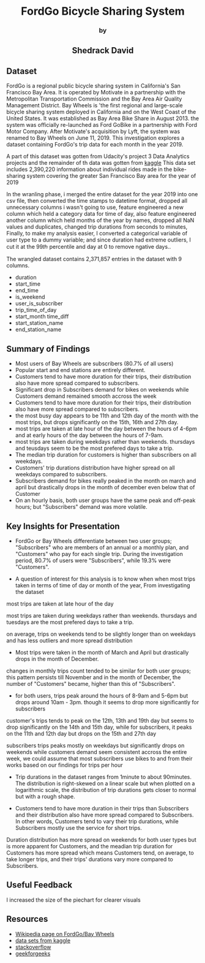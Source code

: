 # <center>FordGo Bicycle Sharing System</center>
### <center>by</center>
## <center>Shedrack David</center>

## Dataset
FordGo is a regional public bicycle sharing system in California's San Francisco Bay Area. It is operated by Motivate in a partnership with the Metropolitan Transportation Commission and the Bay Area Air Quality Management District. Bay Wheels is 'the first regional and large-scale bicycle sharing system deployed in California and on the West Coast of the United States. It was established as Bay Area Bike Share in August 2013. the system was officially re-launched as Ford GoBike in a partnership with Ford Motor Company. After Motivate's acquisition by Lyft, the system was renamed to Bay Wheels on June 11, 2019. This investigation explores a dataset containing FordGo's trip data for each month in the year 2019.

A part of this dataset was gotten from Udacity's project 3 Data Analytics projects and the remainder of th data was gotten from  <a href="https://www.kaggle.com/datasets/moamenabdelkawy/bay-wheels-trip-data-full-august-2021">kaggle</a> 
This data set includes 2,390,220 information about individual rides made in the bike-sharing system covering the greater San Francisco Bay area for the year of 2019

In the wranling phase, i merged the entire dataset for the year 2019 into one csv file, then converted the time stamps to datetime format, dropped all unnecessary columns i wasn't going to use, feature engineered a new column which held a category data for time of day, also feature engineered another column which held months of the year by names, dropped all NaN values and duplicates, changed trip durations from seconds to minutes, Finally, to make my analysis easier, I converted a categorical variable of user type to a dummy variable; and since duration had extreme outliers, I cut it at the 99𝑡ℎ percentile and day at 0 to remove ngative days..

The wrangled dataset contains 2,371,857 entries in the dataset with 9 columns.
- duration
- start_time
- end_time
- is_weekend
- user_is_subscriber
- trip_time_of_day
- start_month time_diff
- start_station_name
- end_station_name

## Summary of Findings
- Most users of Bay Wheels are subscribers (80.7% of all users)
- Popular start and end stations are entirely different.
- Customers tend to have more duration for their trips, their distribution also have more spread compared to subscribers.
- Significant drop in Subscribers demand for bikes on weekends while Customers demand remained smooth accross the week
- Customers tend to have more duration for their trips, their distribution also have more spread compared to subscribers.
- the most busy day appears to be 11th and 12th day of the month with the most trips, but drops significantly on the 15th, 16th and 27th day.
-  most trips are taken at late hour of the day between the hours of 4-6pm and at early hours of the day between the hours of 7-9am.
-  most trips are taken during weekdays rather than weekends. thursdays and teusdays seem to be the most prefered days to take a trip.
- The median trip duration for customers is higher than subscribers on all weekdays.
- Customers' trip durations distribution have higher spread on all weekdays compared to subscribers.
-  Subscribers demand for bikes really peaked in the month on march and april but drastically drops in the month of december even below that of Customer
- On an hourly basis, both user groups have the same peak and off-peak hours; but "Subscribers" demand was more volatile.

## Key Insights for Presentation


- FordGo or Bay Wheels differentiate between two user groups; "Subscribers" who are members of an annual or a monthly plan, and "Customers" who pay for each single trip. During the investigation period, 80.7% of users were "Subscribers", while 19.3% were "Customers".

- A question of interest for this analysis is to know when when most trips taken in terms of time of day or month of the year, From investigating the dataset

most trips are taken at late hour of the day

most trips are taken during weekdays rather than weekends. thursdays and tuesdays are the most prefered days to take a trip.

on average, trips on weekends tend to be slightly longer than on weekdays and has less outliers and more spread distribution

- Most trips were taken in the month of March and April but drastically drops in the month of December.

changes in monthly trips count tended to be similar for both user groups; this pattern persists till November and in the month of December, the number of "Customers" became, higher than this of "Subscribers".

- for both users, trips peak around the hours of 8-9am and 5-6pm but drops around 10am - 3pm. though it seems to drop more significantly for subscribers

customer's trips tends to peak on the 12th, 13th and 19th day but seems to drop significantly on the 14th and 15th day, while for subscribers, it peaks on the 11th and 12th day but drops on the 15th and 27th day

subscribers trips peaks mostly on weekdays but significantly drops on weekends while customers demand seem consistent accross the entire week, we could assume that most subscribers use bikes to and from their works based on our findings for trips per hour

- Trip durations in the dataset ranges from 1minute to about 90minutes. The distribution is right-skewed on a linear scale but when plotted on a logarithmic scale, the distribution of trip durations gets closer to normal but with a rough shape.


- Customers tend to have more duration in their trips than Subscribers and their distribution also have more spread compared to Subscribers. In other words, Customers tend to vary their trip durations, while Subscribers mostly use the service for short trips.

Duration distribution has more spread on weekends for both user types but is more apparent for Customers, and the meadian trip duration for Customers has more spread which means Customers tend, on average, to take longer trips, and their trips' durations vary more compared to Subscribers.

## Useful Feedback
I increased the size of the piechart for clearer visuals

## Resources

-  <a href="https://en.wikipedia.org/wiki/Bay_Wheels ">Wikipedia page on FordGo/Bay Wheels</a> 
- <a href="https://www.kaggle.com/datasets/moamenabdelkawy/bay-wheels-trip-data-full-august-2021">data sets from kaggle</a>
-  <a href="https://stackoverflow.com/">stackoverflow</a>
-   <a href="https://www.geeksforgeeks.org/grouping-and-aggregating-with-pandas/ ">geekforgeeks</a>


```python

```
